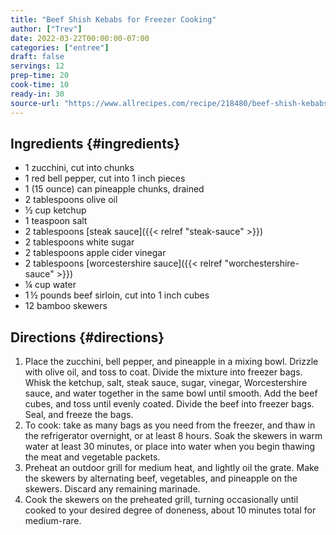 ```yaml
---
title: "Beef Shish Kebabs for Freezer Cooking"
author: ["Trev"]
date: 2022-03-22T00:00:00-07:00
categories: ["entree"]
draft: false
servings: 12
prep-time: 20
cook-time: 10
ready-in: 30
source-url: "https://www.allrecipes.com/recipe/218480/beef-shish-kebabs-for-freezer-cooking/"
---
```


## Ingredients {#ingredients}

-   1 zucchini, cut into chunks
-   1 red bell pepper, cut into 1 inch pieces
-   1 (15 ounce) can pineapple chunks, drained
-   2 tablespoons olive oil
-   ½ cup ketchup
-   1 teaspoon salt
-   2 tablespoons [steak sauce]({{< relref "steak-sauce" >}})
-   2 tablespoons white sugar
-   2 tablespoons apple cider vinegar
-   2 tablespoons [worcestershire sauce]({{< relref "worchestershire-sauce" >}})
-   ¼ cup water
-   1 ½ pounds beef sirloin, cut into 1 inch cubes
-   12 bamboo skewers


## Directions {#directions}

1.  Place the zucchini, bell pepper, and pineapple in a mixing bowl. Drizzle with olive oil, and toss to coat. Divide the mixture into freezer bags. Whisk the ketchup, salt, steak sauce, sugar, vinegar, Worcestershire sauce, and water together in the same bowl until smooth. Add the beef cubes, and toss until evenly coated. Divide the beef into freezer bags. Seal, and freeze the bags.
2.  To cook: take as many bags as you need from the freezer, and thaw in the refrigerator overnight, or at least 8 hours. Soak the skewers in warm water at least 30 minutes, or place into water when you begin thawing the meat and vegetable packets.
3.  Preheat an outdoor grill for medium heat, and lightly oil the grate. Make the skewers by alternating beef, vegetables, and pineapple on the skewers. Discard any remaining marinade.
4.  Cook the skewers on the preheated grill, turning occasionally until cooked to your desired degree of doneness, about 10 minutes total for medium-rare.